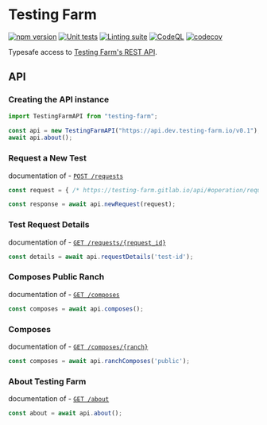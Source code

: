 # Testing Farm

[![npm version][npm-status]][npm] [![Unit tests][test-status]][test] [![Linting suite][lint-status]][lint] [![CodeQL][codeql-status]][codeql] [![codecov][codecov-status]][codecov]

[npm]: https://www.npmjs.com/package/testing-farm
[npm-status]: https://badgen.net/npm/v/testing-farm

[test]: https://github.com/redhat-plumbers-in-action/testing-farm/actions/workflows/tests.yml
[test-status]: https://github.com/redhat-plumbers-in-action/testing-farm/actions/workflows/tests.yml/badge.svg

[lint]: https://github.com/redhat-plumbers-in-action/testing-farm/actions/workflows/lint.yml
[lint-status]: https://github.com/redhat-plumbers-in-action/testing-farm/actions/workflows/lint.yml/badge.svg

[codeql]: https://github.com/redhat-plumbers-in-action/testing-farm/actions/workflows/codeql-analysis.yml
[codeql-status]: https://github.com/redhat-plumbers-in-action/testing-farm/actions/workflows/codeql-analysis.yml/badge.svg

[codecov]: https://app.codecov.io/gh/redhat-plumbers-in-action/testing-farm
[codecov-status]: https://codecov.io/github/redhat-plumbers-in-action/testing-farm/branch/main/graph/badge.svg?token=EqTfXgwKz2

Typesafe access to [Testing Farm's REST API](https://testing-farm.gitlab.io/api/).

## API

### Creating the API instance

```typescript
import TestingFarmAPI from "testing-farm";

const api = new TestingFarmAPI("https://api.dev.testing-farm.io/v0.1");
await api.about();
```

### Request a New Test

documentation of - [`POST /requests`](https://testing-farm.gitlab.io/api/#operation/requestsPost)

```typescript
const request = { /* https://testing-farm.gitlab.io/api/#operation/requestsPost */ }

const response = await api.newRequest(request);
```

### Test Request Details

documentation of - [`GET /requests/{request_id}`](https://testing-farm.gitlab.io/api/#operation/requestsGet)

```typescript
const details = await api.requestDetails('test-id');
```

### Composes Public Ranch

documentation of - [`GET /composes`](https://testing-farm.gitlab.io/api/#operation/composesGetPublic)

```typescript
const composes = await api.composes();
```

### Composes

documentation of - [`GET /composes/{ranch}`](https://testing-farm.gitlab.io/api/#operation/composesGet)

```typescript
const composes = await api.ranchComposes('public');
```

### About Testing Farm

documentation of - [`GET /about`](https://testing-farm.gitlab.io/api/#operation/aboutGet)

```typescript
const about = await api.about();
```
